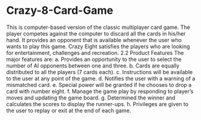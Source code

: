 # Crazy-8-Card-Game
This is computer-based version of the classic multiplayer card game. The player competes against the computer to discard all the cards in his/her hand. It provides an opponent that is available whenever the user who wants to play this game. Crazy Eight satisfies the players who are looking for entertainment, challenges and recreation.
2.2 Product Features
The major features are:
a. Provides an opportunity to the user to select the number of AI opponents between one and three.
b. Cards are equally distributed to all the players (7 cards each).
c. Instructions will be available to the user at any point of the game.
d. Notifies the user with a warning of a mismatched card.
e. Special power will be granted if he chooses to drop a card with number eight.
f. Manage the game play by responding to player’s moves and updating the game board.
g. Determined the winner and calculates the scores to display the runner-ups.
h. Privileges are given to the user to replay or exit at the end of each game.
